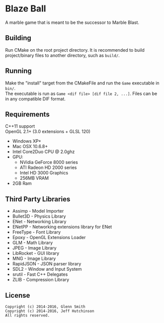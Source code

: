 Blaze Ball
=============

A marble game that is meant to be the successor to Marble Blast.

Building
-------------------

Run CMake on the root project directory. It is recommended to build project/binary
files to another directory, such as `build/`.

Running
-------------------

Make the "install" target from the CMakeFile and run the `Game` executable in `bin/`.  
The executable is run as `Game <dif file> [dif file 2, ...]`. Files can be in any compatible DIF format.

Requirements
-------------------

C++11 support  
OpenGL 2.1+ (3.0 extensions + GLSL 120)

* Windows XP+
* Mac OSX 10.6.8+
* Intel Core2Duo CPU @ 2.0ghz
* GPU:
  * NVidia GeForce 8000 series
  * ATI Radeon HD 2000 series
  * Intel HD 3000 Graphics
  * 256MB VRAM
* 2GB Ram

Third Party Libraries
-------------------

* Assimp - Model Importer
* Bullet3D - Physics Library
* ENet - Networking Library
* ENetPP - Networking extensions library for ENet
* FreeType - Font Library
* Epoxy - OpenGL Extensions Loader
* GLM - Math Library
* JPEG - Image Library
* LibRocket - GUI library
* MNG - Image Library
* RapidJSON - JSON parser library
* SDL2 - Window and Input System
* srutil - Fast C++ Delegates
* ZLIB - Compression Library

License
-------------------

```
Copyright (c) 2014-2016, Glenn Smith
Copyright (c) 2014-2016, Jeff Hutchinson
All rights reserved.
```
